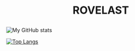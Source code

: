 <h1><p align="center" size=80>ROVELAST</p></h1>

![My GitHub stats](https://github-readme-stats.vercel.app/api?username=rover95&show_icons=true&theme=synthwave)

[![Top Langs](https://github-readme-stats.vercel.app/api/top-langs/?username=rover95&layout=compact)](https://github.com/anuraghazra/github-readme-stats)
